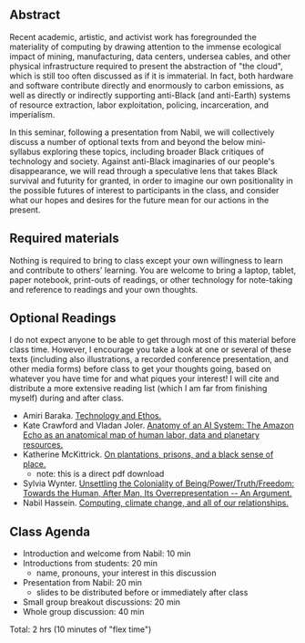 ## Abstract
Recent academic, artistic, and activist work has foregrounded the materiality of computing by drawing attention to the immense ecological impact of mining, manufacturing, data centers, undersea cables, and other physical infrastructure required to present the abstraction of "the cloud", which is still too often discussed as if it is immaterial. In fact, both hardware and software contribute directly and enormously to carbon emissions, as well as directly or indirectly supporting anti-Black (and anti-Earth) systems of resource extraction, labor exploitation, policing, incarceration, and imperialism.

In this seminar, following a presentation from Nabil, we will collectively discuss a number of optional texts from and beyond the below mini-syllabus exploring these topics, including broader Black critiques of technology and society. Against anti-Black imaginaries of our people's disappearance, we will read through a speculative lens that takes Black survival and futurity for granted, in order to imagine our own positionality in the possible futures of interest to participants in the class, and consider what our hopes and desires for the future mean for our actions in the present.


## Required materials
Nothing is required to bring to class except your own willingness to learn and contribute to others' learning.
You are welcome to bring a laptop, tablet, paper notebook, print-outs of readings, or other technology for note-taking and reference to readings and your own thoughts.


## Optional Readings
I do not expect anyone to be able to get through most of this material before class time.
However, I encourage you take a look at one or several of these texts (including also illustrations, a recorded conference presentation, and other media forms) before class to get your thoughts going, based on whatever you have time for and what piques your interest!
I will cite and distribute a more extensive reading list (which I am far from finishing myself) during and after class.

- Amiri Baraka. [Technology and Ethos.](http://www.marilynnance.com/titanic/baraka.html)
- Kate Crawford and Vladan Joler. [Anatomy of an AI System: The Amazon Echo as an anatomical map of human labor, data and planetary resources.](https://anatomyof.ai/)
- Katherine McKittrick. [On plantations, prisons, and a black sense of place.](https://myelms.umd.edu/files/45965850/download?download_frd%3D1&usg=AOvVaw0VLa2VcqgXgW0XoGHP_nnq)
  - note: this is a direct pdf download
- Sylvia Wynter. [Unsettling the Coloniality of Being/Power/Truth/Freedom: Towards the Human, After Man, Its Overrepresentation -- An Argument.](https://law.unimelb.edu.au/__data/assets/pdf_file/0010/2432989/Wynter-2003-Unsettling-the-Coloniality-of-Being.pdf)
- Nabil Hassein. [Computing, climate change, and all of our relationships.](https://www.deconstructconf.com/2018/nabil-hassein-computing-climate-change-and-all-our-relationships)


## Class Agenda
- Introduction and welcome from Nabil: 10 min
- Introductions from students: 20 min
  - name, pronouns, your interest in this discussion
- Presentation from Nabil: 20 min
  - slides to be distributed before or immediately after class
- Small group breakout discussions: 20 min
- Whole group discussion: 40 min

Total: 2 hrs (10 minutes of "flex time")
